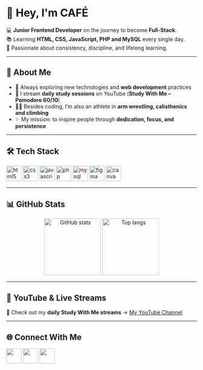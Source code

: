 # 👋 Hey, I'm CAFÉ  

💻 **Junior Frontend Developer** on the journey to become **Full-Stack**.  
📚 Learning **HTML, CSS, JavaScript, PHP and MySQL** every single day.  
🎯 Passionate about consistency, discipline, and lifelong learning.  

---

## 🚀 About Me
- 🌱 Always exploring new technologies and **web development** practices  
- 🎥 I stream **daily study sessions** on YouTube (**Study With Me – Pomodoro 60/10**)  
- 🏋️‍♂️ Besides coding, I’m also an athlete in **arm wrestling, calisthenics and climbing**  
- ✨ My mission: to inspire people through **dedication, focus, and persistence**  

---

## 🛠️ Tech Stack  

<p align="left">
  <img src="https://cdn.jsdelivr.net/gh/devicons/devicon/icons/html5/html5-original.svg" alt="html5" width="40" height="40"/>
  <img src="https://cdn.jsdelivr.net/gh/devicons/devicon/icons/css3/css3-original.svg" alt="css3" width="40" height="40"/>
  <img src="https://cdn.jsdelivr.net/gh/devicons/devicon/icons/javascript/javascript-original.svg" alt="javascript" width="40" height="40"/>
  <img src="https://cdn.jsdelivr.net/gh/devicons/devicon/icons/php/php-original.svg" alt="php" width="40" height="40"/>
  <img src="https://cdn.jsdelivr.net/gh/devicons/devicon/icons/mysql/mysql-original.svg" alt="mysql" width="40" height="40"/>
  <img src="https://cdn.jsdelivr.net/gh/devicons/devicon/icons/figma/figma-original.svg" alt="figma" width="40" height="40"/>
  <img src="https://seeklogo.com/images/C/canva-logo-9EAD6D5FC9-seeklogo.com.png" alt="canva" width="40" height="40"/>
</p>

---

## 📊 GitHub Stats  
<p align="center">
  <img src="https://github-readme-stats.vercel.app/api?username=CAFE2l&show_icons=true&theme=tokyonight" alt="GitHub stats" height="150"/>
  <img src="https://github-readme-stats.vercel.app/api/top-langs/?username=CAFE2l&layout=compact&theme=tokyonight" alt="Top langs" height="150"/>
</p>

---

## 🎥 YouTube & Live Streams  
📌 Check out my **daily Study With Me streams** → [My YouTube Channel](https://www.youtube.com/)  

---

## 🌐 Connect With Me  
<p align="left">
  <a href="https://www.linkedin.com/" target="_blank"><img src="https://cdn.jsdelivr.net/gh/devicons/devicon/icons/linkedin/linkedin-original.svg" width="40" height="40"/></a>
  <a href="mailto:gutiajs@gmail.com"><img src="https://cdn.jsdelivr.net/gh/devicons/devicon/icons/google/google-original.svg" width="40" height="40"/></a>
  <a href="https://wa.me/"><img src="https://upload.wikimedia.org/wikipedia/commons/6/6b/WhatsApp.svg" width="40" height="40"/></a>
</p>
